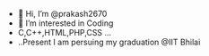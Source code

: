 - 👋 Hi, I’m @prakash2670
- 👀 I’m interested in Coding
- C,C++,HTML,PHP,CSS ...
- ..Present I am persuing my graduation @IIT Bhilai

<!---
prakash2670/prakash2670 is a ✨ special ✨ repository because its `README.md` (this file) appears on your GitHub profile.
You can click the Preview link to take a look at your changes.
--->
